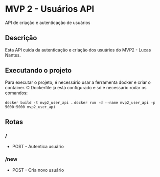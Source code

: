 # MVP 2 - Usuários API

API de criação e autenticação de usuários

## Descrição

Esta API cuida da autenticação e criação dos usuários do MVP2 - Lucas Nantes.

## Executando o projeto

Para executar o projeto, é necessário usar a ferramenta docker e criar o container. O Dockerfile já está configurado e só é necessário rodar os comandos:

`docker build -t mvp2_user_api .`
`docker run -d --name mvp2_user_api -p 5000:5000 mvp2_user_api`

## Rotas

### /

* POST - Autentica usuário

### /new

* POST - Cria novo usuário
